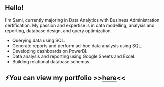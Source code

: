 ## Hello!
I'm Sami, currently majoring in Data Analytics with Business Administration certification. My passion and expertise is in data modelling, analysis and reporting, database design, and query optimization. 
- Querying data using SQL.
- Generate reports and perform ad-hoc data analysis using SQL.
- Developing dashboards on PowerBI.
- Data analysis and reporting using Google Sheets and Excel.
- Building relational database schemas 

## ⚡You can view my portfolio >>[here](https://github.com/SamiJW/Portfolio)<<

<!--
**SamiJW/SamiJW** is a ✨ _special_ ✨ repository because its `README.md` (this file) appears on your GitHub profile.

Here are some ideas to get you started:

- 🔭 I’m currently working on ...
- 🌱 I’m currently learning ...
- 👯 I’m looking to collaborate on ...
- 🤔 I’m looking for help with ...
- 💬 Ask me about ...
- 📫 How to reach me: ...
- 😄 Pronouns: ...
- ⚡ Fun fact: ...
-->
